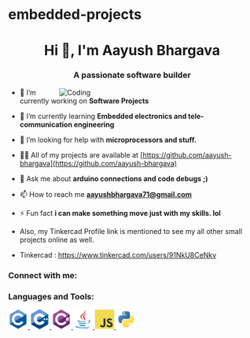 # embedded-projects
<h1 align="center">Hi 👋, I'm Aayush Bhargava</h1>
<h3 align="center">A passionate software builder</h3>
<img align="right" alt="Coding" width="400" src="https://www.google.com/url?sa=i&url=https%3A%2F%2Fwww.avisto.com%2Fen%2Fc-plus-plus-developer%2F&psig=AOvVaw2TFXwJrPIQMiVJ9_QbmZx6&ust=1723966152426000&source=images&cd=vfe&opi=89978449&ved=0CBQQjRxqFwoTCNDT_cPA-4cDFQAAAAAdAAAAABAE">

- 🔭 I’m currently working on **Software Projects**

- 🌱 I’m currently learning **Embedded electronics and tele-communication engineering**

- 🤝 I’m looking for help with **microprocessors and stuff.**

- 👨‍💻 All of my projects are available at [https://github.com/aayush-bhargava](https://github.com/aayush-bhargava)

- 💬 Ask me about **arduino connections and code debugs ;)**

- 📫 How to reach me **aayushbhargava71@gmail.com**

- ⚡ Fun fact **i can make something move just with my skills. lol**

- Also, my Tinkercad Profile link is mentioned to see my all other small projects online as well.
- Tinkercad : https://www.tinkercad.com/users/91NkU8CeNkv

<h3 align="left">Connect with me:</h3>
<p align="left">
</p>

<h3 align="left">Languages and Tools:</h3>
<p align="left"> <a href="https://www.cprogramming.com/" target="_blank" rel="noreferrer"> <img src="https://raw.githubusercontent.com/devicons/devicon/master/icons/c/c-original.svg" alt="c" width="40" height="40"/> </a> <a href="https://www.w3schools.com/cpp/" target="_blank" rel="noreferrer"> <img src="https://raw.githubusercontent.com/devicons/devicon/master/icons/cplusplus/cplusplus-original.svg" alt="cplusplus" width="40" height="40"/> </a> <a href="https://www.w3schools.com/cs/" target="_blank" rel="noreferrer"> <img src="https://raw.githubusercontent.com/devicons/devicon/master/icons/csharp/csharp-original.svg" alt="csharp" width="40" height="40"/> </a> <a href="https://www.java.com" target="_blank" rel="noreferrer"> <img src="https://raw.githubusercontent.com/devicons/devicon/master/icons/java/java-original.svg" alt="java" width="40" height="40"/> </a> <a href="https://developer.mozilla.org/en-US/docs/Web/JavaScript" target="_blank" rel="noreferrer"> <img src="https://raw.githubusercontent.com/devicons/devicon/master/icons/javascript/javascript-original.svg" alt="javascript" width="40" height="40"/> </a> <a href="https://www.python.org" target="_blank" rel="noreferrer"> <img src="https://raw.githubusercontent.com/devicons/devicon/master/icons/python/python-original.svg" alt="python" width="40" height="40"/> </a> </p>
